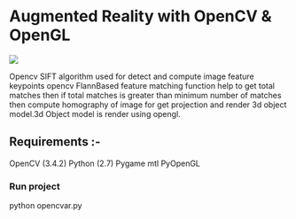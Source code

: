 # Augmented Reality with OpenCV & OpenGL

![](demo.gif)

Opencv SIFT algorithm used for detect and compute image feature keypoints opencv FlannBased feature matching function help to get total matches then if total matches is greater than minimum number of matches then compute homography of image for get projection and render 3d object model.3d Object model is render using opengl.


## Requirements :- 

OpenCV (3.4.2)
Python (2.7)
Pygame
mtl
PyOpenGL

### Run project  

python opencvar.py
